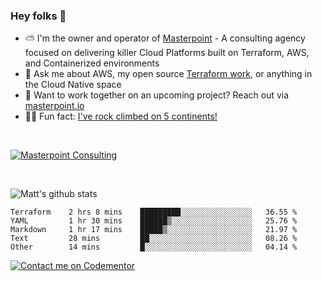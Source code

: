 

### Hey folks 👋



- ⛅️ I'm the owner and operator of [Masterpoint](https://masterpoint.io) - A consulting agency focused on delivering killer Cloud Platforms built on Terraform, AWS, and Containerized environments
- 💬 Ask me about AWS, my open source [Terraform work](https://github.com/masterpointio?q=terraform&type=&language=hcl), or anything in the Cloud Native space
- 🔨 Want to work together on an upcoming project? Reach out via [masterpoint.io](https://masterpoint.io)
- 🧗‍♂️ Fun fact: [I've rock climbed on 5 continents!](https://www.rockandice.com/videos/weekend-whippers/weekend-whipper-gunning-for-it-on-south-six-shooter/)

<br>


[![Masterpoint Consulting](https://masterpoint-public.s3.us-west-2.amazonaws.com/Logo-medium.png)](https://masterpoint.io)

<br>

![Matt's github stats](https://github-readme-stats.vercel.app/api?username=Gowiem&count_private=true&theme=cobalt&show_icons=true)

<!--START_SECTION:waka-->

```text
Terraform    2 hrs 8 mins    █████████░░░░░░░░░░░░░░░░   36.55 %
YAML         1 hr 30 mins    ██████▒░░░░░░░░░░░░░░░░░░   25.76 %
Markdown     1 hr 17 mins    █████▒░░░░░░░░░░░░░░░░░░░   21.97 %
Text         28 mins         ██░░░░░░░░░░░░░░░░░░░░░░░   08.26 %
Other        14 mins         █░░░░░░░░░░░░░░░░░░░░░░░░   04.14 %
```

<!--END_SECTION:waka-->

[![Contact me on Codementor](https://www.codementor.io/m-badges/gowiem/find-me-on-cm-b.svg)](https://www.codementor.io/@gowiem?refer=badge)
